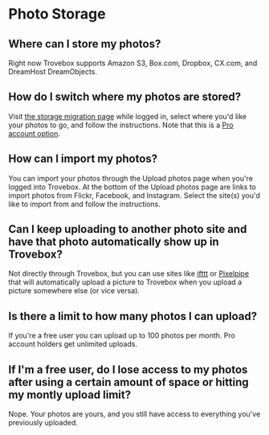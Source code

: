 Photo Storage
=======================

## Where can I store my photos?
Right now Trovebox supports Amazon S3, Box.com, Dropbox, CX.com, and DreamHost DreamObjects.

## How do I switch where my photos are stored?
Visit <a href="http://trovebox.com/migrate">the storage migration page</a> while logged in, select where you'd like your photos to go, and follow the instructions. Note that this is a <a href="https://trovebox.com/plans">Pro account option</a>.

## How can I import my photos?
You can import your photos through the Upload photos page when you're logged into Trovebox. At the bottom of the Upload photos page are links to import photos from Flickr, Facebook, and Instagram. Select the site(s) you'd like to import from and follow the instructions.

## Can I keep uploading to another photo site and have that photo automatically show up in Trovebox?
Not directly through Trovebox, but you can use sites like <a href="http://ifttt.com">ifttt</a> or <a href="http://pi.pe">Pixelpipe</a> that will automatically upload a picture to Trovebox when you upload a picture somewhere else (or vice versa).

## Is there a limit to how many photos I can upload?
If you're a free user you can upload up to 100 photos per month. Pro account holders get unlimited uploads.

## If I'm a free user, do I lose access to my photos after using a certain amount of space or hitting my montly upload limit?
Nope. Your photos are yours, and you still have access to everything you've previously uploaded.
